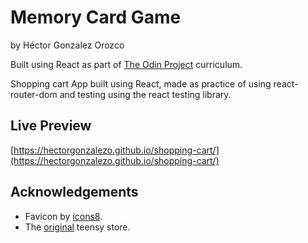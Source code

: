 
# Memory Card Game

by Héctor Gonzalez Orozco

Built using React as part of [The Odin Project](https://www.theodinproject.com/) curriculum.

Shopping cart App built using React, made as practice of using react-router-dom and testing using the react testing library.

## Live Preview

[https://hectorgonzalezo.github.io/shopping-cart/](https://hectorgonzalezo.github.io/shopping-cart/)

## Acknowledgements

- Favicon by [icons8](https://icons8.com/).
- The [original](https://www.pjrc.com/teensy/) teensy store.

